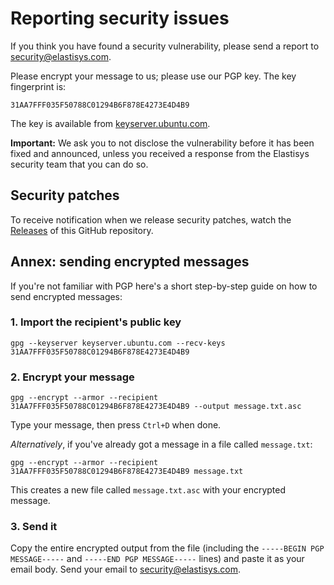 # Reporting security issues

If you think you have found a security vulnerability, please send a report to [security@elastisys.com](mailto:security@elastisys.com).

Please encrypt your message to us; please use our PGP key. The key fingerprint is:

`31AA7FFF035F50788C01294B6F878E4273E4D4B9`

The key is available from [keyserver.ubuntu.com](https://keyserver.ubuntu.com/pks/lookup?search=0x31AA7FFF035F50788C01294B6F878E4273E4D4B9&fingerprint=on&op=index).

**Important:** We ask you to not disclose the vulnerability before it has been fixed and announced, unless you received a response from the Elastisys security team that you can do so.

## Security patches

To receive notification when we release security patches, watch the [Releases](https://github.com/elastisys/compliantkubernetes-apps/releases) of this GitHub repository.

## Annex: sending encrypted messages

If you're not familiar with PGP here's a short step-by-step guide on how to send encrypted messages:

### 1. Import the recipient's public key

    gpg --keyserver keyserver.ubuntu.com --recv-keys 31AA7FFF035F50788C01294B6F878E4273E4D4B9

### 2. Encrypt your message

    gpg --encrypt --armor --recipient 31AA7FFF035F50788C01294B6F878E4273E4D4B9 --output message.txt.asc

Type your message, then press `Ctrl+D` when done.

_Alternatively_, if you've already got a message in a file called `message.txt`:

    gpg --encrypt --armor --recipient 31AA7FFF035F50788C01294B6F878E4273E4D4B9 message.txt

This creates a new file called `message.txt.asc` with your encrypted message.

### 3. Send it

Copy the entire encrypted output from the file (including the `-----BEGIN PGP MESSAGE-----` and `-----END PGP MESSAGE-----` lines) and paste it as your email body. Send your email to [security@elastisys.com](mailto:security@elastisys.com).
